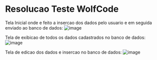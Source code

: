 # Resolucao Teste WolfCode


Tela Inicial onde e feito a insercao dos dados pelo usuario e em seguida enviado ao banco de dados:
![image](https://github.com/ScarletBarbosa/TESTE-WOLFCODE-SCARLET/assets/55628779/f5b695b7-7106-40c1-8fa5-dae7f1cda342)

Tela de exibicao de todos os dados cadastrados no banco de dados:
![image](https://github.com/ScarletBarbosa/TESTE-WOLFCODE-SCARLET/assets/55628779/dcdbc0dd-73ac-4ce7-b33c-6f3800772ee3)

Tela de edicao dos dados e insercao no banco de dados:
![image](https://github.com/ScarletBarbosa/TESTE-WOLFCODE-SCARLET/assets/55628779/898d3af4-6d43-4baf-b18b-3948b80c50be)

